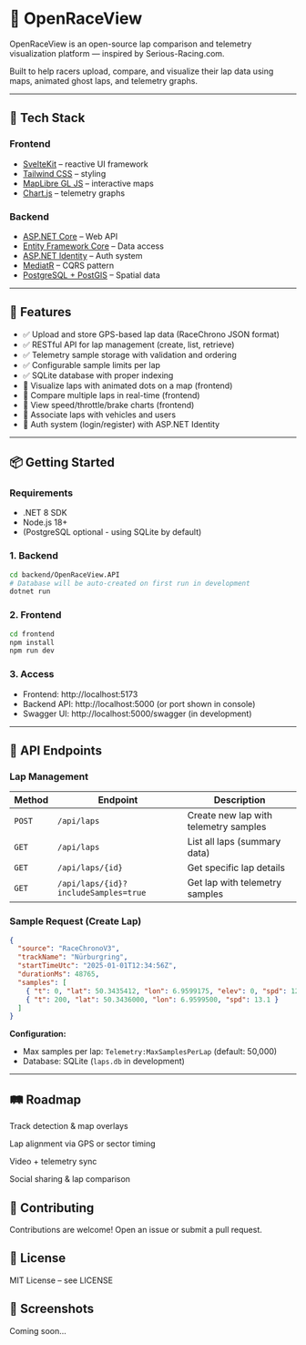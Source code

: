 # 🏁 OpenRaceView

OpenRaceView is an open-source lap comparison and telemetry visualization platform — inspired by Serious-Racing.com.

Built to help racers upload, compare, and visualize their lap data using maps, animated ghost laps, and telemetry graphs.

---

## 🔧 Tech Stack

### Frontend
- [SvelteKit](https://kit.svelte.dev/) – reactive UI framework
- [Tailwind CSS](https://tailwindcss.com/) – styling
- [MapLibre GL JS](https://maplibre.org/) – interactive maps
- [Chart.js](https://www.chartjs.org/) – telemetry graphs

### Backend
- [ASP.NET Core](https://dotnet.microsoft.com/) – Web API
- [Entity Framework Core](https://learn.microsoft.com/en-us/ef/core/) – Data access
- [ASP.NET Identity](https://learn.microsoft.com/en-us/aspnet/core/security/authentication/identity) – Auth system
- [MediatR](https://github.com/jbogard/MediatR) – CQRS pattern
- [PostgreSQL + PostGIS](https://postgis.net/) – Spatial data

---

## 🚀 Features

- ✅ Upload and store GPS-based lap data (RaceChrono JSON format)
- ✅ RESTful API for lap management (create, list, retrieve)
- ✅ Telemetry sample storage with validation and ordering
- ✅ Configurable sample limits per lap
- ✅ SQLite database with proper indexing
- 🔧 Visualize laps with animated dots on a map (frontend)
- 🔧 Compare multiple laps in real-time (frontend)
- 🔧 View speed/throttle/brake charts (frontend)
- 🔧 Associate laps with vehicles and users
- 🔧 Auth system (login/register) with ASP.NET Identity

---

## 📦 Getting Started

### Requirements
- .NET 8 SDK
- Node.js 18+
- (PostgreSQL optional - using SQLite by default)

### 1. Backend
```bash
cd backend/OpenRaceView.API
# Database will be auto-created on first run in development
dotnet run
```
### 2. Frontend
```bash
cd frontend
npm install
npm run dev
```

### 3. Access
- Frontend: http://localhost:5173
- Backend API: http://localhost:5000 (or port shown in console)
- Swagger UI: http://localhost:5000/swagger (in development)

---

## 📡 API Endpoints

### Lap Management

| Method | Endpoint | Description |
|--------|----------|-------------|
| `POST` | `/api/laps` | Create new lap with telemetry samples |
| `GET` | `/api/laps` | List all laps (summary data) |
| `GET` | `/api/laps/{id}` | Get specific lap details |
| `GET` | `/api/laps/{id}?includeSamples=true` | Get lap with telemetry samples |

### Sample Request (Create Lap)
```json
{
  "source": "RaceChronoV3",
  "trackName": "Nürburgring",
  "startTimeUtc": "2025-01-01T12:34:56Z",
  "durationMs": 48765,
  "samples": [
    { "t": 0, "lat": 50.3435412, "lon": 6.9599175, "elev": 0, "spd": 12.3 },
    { "t": 200, "lat": 50.3436000, "lon": 6.9599500, "spd": 13.1 }
  ]
}
```

**Configuration:**
- Max samples per lap: `Telemetry:MaxSamplesPerLap` (default: 50,000)
- Database: SQLite (`laps.db` in development)

---

## 🛤️ Roadmap
 Track detection & map overlays

 Lap alignment via GPS or sector timing

 Video + telemetry sync

 Social sharing & lap comparison

## 🤝 Contributing
Contributions are welcome! Open an issue or submit a pull request.

## 📄 License
MIT License – see LICENSE

## 📸 Screenshots
Coming soon...
